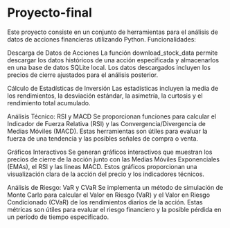# Proyecto-final
Este proyecto consiste en un conjunto de herramientas para el análisis de datos de acciones financieras utilizando Python. 
Funcionalidades:

Descarga de Datos de Acciones
La función download_stock_data permite descargar los datos históricos de una acción especificada y almacenarlos en una base de datos SQLite local. Los datos descargados incluyen los precios de cierre ajustados para el análisis posterior.

Cálculo de Estadísticas de Inversión
Las estadísticas incluyen la media de los rendimientos, la desviación estándar, la asimetría, la curtosis y el rendimiento total acumulado.

Análisis Técnico: RSI y MACD
Se proporcionan funciones para calcular el Indicador de Fuerza Relativa (RSI) y las Convergencia/Divergencia de Medias Móviles (MACD). Estas herramientas son útiles para evaluar la fuerza de una tendencia y las posibles señales de compra o venta.

Gráficos Interactivos
Se generan gráficos interactivos que muestran los precios de cierre de la acción junto con las Medias Móviles Exponenciales (EMAs), el RSI y las líneas MACD. Estos gráficos proporcionan una visualización clara de la acción del precio y los indicadores técnicos.

Análisis de Riesgo: VaR y CVaR
Se implementa un método de simulación de Monte Carlo para calcular el Valor en Riesgo (VaR) y el Valor en Riesgo Condicionado (CVaR) de los rendimientos diarios de la acción. Estas métricas son útiles para evaluar el riesgo financiero y la posible pérdida en un período de tiempo especificado.
